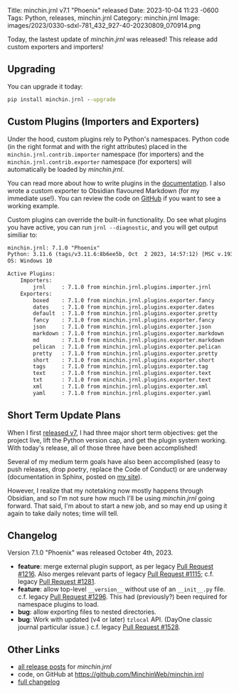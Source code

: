Title: minchin.jrnl v7.1 "Phoenix" released
Date: 2023-10-04 11:23 -0600
Tags: Python, releases, minchin.jrnl
Category: minchin.jrnl
Image: images/2023/0330-sdxl-781_432_927-40-20230809_070914.png

Today, the lastest update of *minchin.jrnl* was released! This release add
custom exporters and importers!

## Upgrading

You can upgrade it today:

~~~cmd
pip install minchin.jrnl --upgrade
~~~

## Custom Plugins (Importers and Exporters)

Under the hood, custom plugins rely to Python's namespaces. Python code (in the
right format and with the right attributes) placed in the
`minchin.jrnl.contrib.importer` namespace (for importers) and the
`minchin.jrnl.contrib.exporter` namespace (for exporters) will automatically be
loaded by *minchin.jrnl*.

You can read more about how to write plugins in the
[documentation](http://minchin.ca/minchin.jrnl/reference/plugins/). I also
wrote a custom exporter to Obsidian flavoured Markdown (for my immediate use!).
You can review the code on
[GitHub](https://github.com/MinchinWeb/minchin.jrnl.contrib.exporter.obsidian)
if you want to see a working example.

Custom plugins can override the built-in functionality. Do see what plugins you
have active, you can run `jrnl --diagnostic`, and you will get output similiar to:

~~~txt
minchin.jrnl: 7.1.0 "Phoenix"
Python: 3.11.6 (tags/v3.11.6:8b6ee5b, Oct  2 2023, 14:57:12) [MSC v.1935 64 bit (AMD64)]
OS: Windows 10

Active Plugins:
    Importers:
        jrnl     : 7.1.0 from minchin.jrnl.plugins.importer.jrnl
    Exporters:
        boxed    : 7.1.0 from minchin.jrnl.plugins.exporter.fancy
        dates    : 7.1.0 from minchin.jrnl.plugins.exporter.dates
        default  : 7.1.0 from minchin.jrnl.plugins.exporter.pretty
        fancy    : 7.1.0 from minchin.jrnl.plugins.exporter.fancy
        json     : 7.1.0 from minchin.jrnl.plugins.exporter.json
        markdown : 7.1.0 from minchin.jrnl.plugins.exporter.markdown
        md       : 7.1.0 from minchin.jrnl.plugins.exporter.markdown
        pelican  : 7.1.0 from minchin.jrnl.plugins.exporter.pelican
        pretty   : 7.1.0 from minchin.jrnl.plugins.exporter.pretty
        short    : 7.1.0 from minchin.jrnl.plugins.exporter.short
        tags     : 7.1.0 from minchin.jrnl.plugins.exporter.tag
        text     : 7.1.0 from minchin.jrnl.plugins.exporter.text
        txt      : 7.1.0 from minchin.jrnl.plugins.exporter.text
        xml      : 7.1.0 from minchin.jrnl.plugins.exporter.xml
        yaml     : 7.1.0 from minchin.jrnl.plugins.exporter.yaml
~~~


## Short Term Update Plans

When I first [released v7]({filename}20230919-minchin-jrnl-700-released.md), I
had three major short term objectives: get the project live, lift the Python
version cap, and get the plugin system working. With today's release, all of
those three have been accomplished!

Several of my medium term goals have also been accomplished (easy to push
releases, drop *poetry*, replace the Code of Conduct) or are underway
(documentation in Sphinx, posted on [my
site](http://minchin.ca/minchin.jrnl/reference/plugins/)).

However, I realize that my notetaking now mostly happens through Obsidian, and
so I'm not sure how much I'll be using *minchin.jrnl* going forward. That said,
I'm about to start a new job, and so may end up using it again to take daily
notes; time will tell.

## Changelog

Version 7.1.0 "Phoenix" was released October 4th, 2023.

- **feature**: merge external plugin support, as per legacy [Pull Request
  #1216](https://github.com/jrnl-org/jrnl/pull/1216). Also merges relevant
  parts of legacy [Pull Request
  #1115](https://github.com/jrnl-org/jrnl/pull/1115); c.f. legacy [Pull Request
  #1281](https://github.com/jrnl-org/jrnl/pull/1281).
- **feature**: allow top-level `__version__` without use of an `__init__.py`
  file. c.f. legacy [Pull Request
  #1296](https://github.com/jrnl-org/jrnl/pull/1296). This had (previously?)
  been required for namespace plugins to load.
- **bug**: allow exporting files to nested directories.
- **bug**: Work with updated (v4 or later) `tzlocal` API. (DayOne classic
  journal particular issue.) c.f. legacy [Pull Request
  #1528](https://github.com/jrnl-org/jrnl/pull/1528).

## Other Links

- [all release posts]({tag}minchin.jrnl) for *minchin.jrnl*
- code, on GitHub at <https://github.com/MinchinWeb/minchin.jrnl>
- [full changelog](http://minchin.ca/minchin.jrnl/changelog/)
